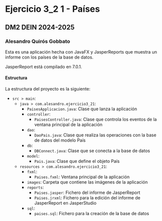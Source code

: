 # Ejercicio 3_2 1 - Países
## DM2 DEIN 2024-2025
### Alesandro Quirós Gobbato

Esta es una aplicación hecha con JavaFX y JasperReports que muestra un informe con los países de la base de datos.

JasperReport está compilado en 7.0.1.

#### Estructura

La estructura del proyecto es la siguiente:
- `src > main`:
    - `java > com.alesandro.ejercicio3_21`:
        - `PaisesApplicacion.java`: Clase que lanza la aplicación
        - `controller`:
            - `PaisesController.java`: Clase que controla los eventos de la ventana principal de la aplicación
        - `dao`:
            - `DaoPais.java`: Clase que realiza las operaciones con la base de datos del modelo País
        - `db`:
            - `DBConnect.java`: Clase que se conecta a la base de datos
        - `model`:
            - `Pais.java`: Clase que define el objeto País
    - `resources > com.alesandro.ejercicio3_21`:
        - `fxml`:
            - `Paises.fxml`: Ventana principal de la aplicación
        - `images`: Carpeta que contiene las imágenes de la aplicación
        - `reports`:
          - `Paises.jasper`: Fichero del informe de JasperReport
          - `Paises.jrxml`: Fichero para la edición del informe de JasperReport en JasperStudio
        - `sql`:
            - `paises.sql`: Fichero para la creación de la base de datos
